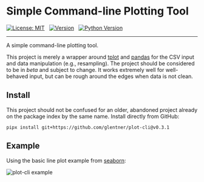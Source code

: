Simple Command-line Plotting Tool
=================================

[![License: MIT](https://img.shields.io/badge/License-MIT-yellow.svg)](https://opensource.org/licenses/MIT)
&nbsp;
[![Version](https://img.shields.io/github/v/release/glentner/plot-cli?sort=semver)](https://github.com/glentner/plot-cli)
&nbsp;
[![Python Version](https://img.shields.io/badge/Python-3.10+-blue.svg)](https://www.python.org/downloads)

---

A simple command-line plotting tool.

This project is merely a wrapper around [tplot](https://pypi.org/project/tplot/) and
[pandas](https://pypi.org/project/pandas/) for the CSV input and data manipulation (e.g., resampling).
The project should be considered to be in _beta_ and subject to change. It works extremely well for
well-behaved input, but can be rough around the edges when data is not clean.


Install
-------

This project should not be confused for an older, abandoned project already on the
package index by the same name. Install directly from GitHub:

```shell
pipx install git+https://github.com/glentner/plot-cli@v0.3.1
```

Example
-------

Using the basic line plot example from
[seaborn](https://seaborn.pydata.org/examples/wide_data_lineplot.html):

![plot-cli example](https://github.com/glentner/plot-cli/assets/8965948/fa5179c8-93b5-427e-a562-a26f6599de39)
